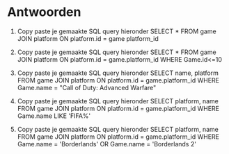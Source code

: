 # Antwoorden

1. Copy paste je gemaakte SQL query hieronder
   SELECT * FROM game JOIN platform ON platform.id = game platform_id

2. Copy paste je gemaakte SQL query hieronder
   SELECT * FROM game JOIN platform ON platform.id = game.platform_id WHERE Game.id<=10

3. Copy paste je gemaakte SQL query hieronder
   SELECT name, platform FROM game JOIN platform ON platform.id = game.platform_id WHERE Game.name = "Call of Duty: Advanced Warfare"

4. Copy paste je gemaakte SQL query hieronder
   SELECT platform, name FROM game JOIN platform ON platform.id = game.platform_id WHERE Game.name LIKE 'FIFA%'

5. Copy paste je gemaakte SQL query hieronder
SELECT platform, name FROM game JOIN platform ON platform.id = game.platform_id WHERE Game.name = 'Borderlands' OR Game.name = 'Borderlands 2'